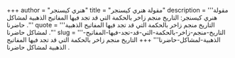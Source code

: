 +++
author = "هنري كيسنجر"
title = "مقولة هنري كيسنجر"
description = '''مقولة هنري كيسنجر: التاريخ منجم زاخر بالحكمة التي قد تجد فيها المفاتيح الذهبية لمشاكل حاضرنا .'''
quote = '''التاريخ منجم زاخر بالحكمة التي قد تجد فيها المفاتيح الذهبية لمشاكل حاضرنا .'''
slug = '''التاريخ-منجم-زاخر-بالحكمة-التي-قد-تجد-فيها-المفاتيح-الذهبية-لمشاكل-حاضرنا'''
+++
التاريخ منجم زاخر بالحكمة التي قد تجد فيها المفاتيح الذهبية لمشاكل حاضرنا .
